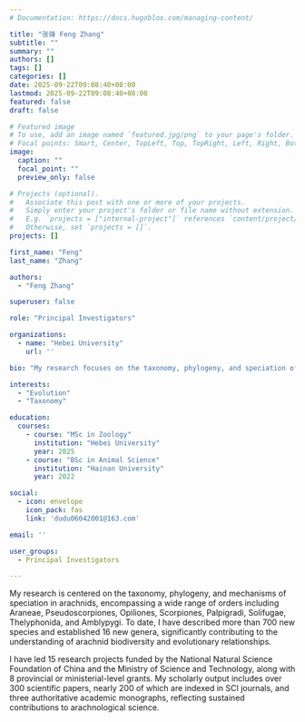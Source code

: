 ```yaml
---
# Documentation: https://docs.hugoblox.com/managing-content/

title: "张锋 Feng Zhang"
subtitle: ""
summary: ""
authors: []
tags: []
categories: []
date: 2025-09-22T09:08:40+08:00
lastmod: 2025-09-22T09:08:40+08:00
featured: false
draft: false

# Featured image
# To use, add an image named `featured.jpg/png` to your page's folder.
# Focal points: Smart, Center, TopLeft, Top, TopRight, Left, Right, BottomLeft, Bottom, BottomRight.
image:
  caption: ""
  focal_point: ""
  preview_only: false

# Projects (optional).
#   Associate this post with one or more of your projects.
#   Simply enter your project's folder or file name without extension.
#   E.g. `projects = ["internal-project"]` references `content/project/deep-learning/index.md`.
#   Otherwise, set `projects = []`.
projects: []

first_name: "Feng"
last_name: "Zhang"

authors:
  - "Feng Zhang"

superuser: false

role: "Principal Investigators"

organizations:
  - name: "Hebei University"
    url: ''

bio: "My research focuses on the taxonomy, phylogeny, and speciation of arachnids."

interests:
  - "Evolution"
  - "Taxonomy"

education:
  courses:
    - course: "MSc in Zoology"
      institution: "Hebei University"
      year: 2025
    - course: "BSc in Animal Science"
      institution: "Hainan University"
      year: 2022

social:
  - icon: envelope
    icon_pack: fas
    link: 'dudu06042001@163.com'

email: ''

user_groups:
  - Principal Investigators

---
```


My research is centered on the taxonomy, phylogeny, and mechanisms of speciation in arachnids, encompassing a wide range of orders including Araneae, Pseudoscorpiones, Opiliones, Scorpiones, Palpigradi, Solifugae, Thelyphonida, and Amblypygi. To date, I have described more than 700 new species and established 16 new genera, significantly contributing to the understanding of arachnid biodiversity and evolutionary relationships.

I have led 15 research projects funded by the National Natural Science Foundation of China and the Ministry of Science and Technology, along with 8 provincial or ministerial-level grants. My scholarly output includes over 300 scientific papers, nearly 200 of which are indexed in SCI journals, and three authoritative academic monographs, reflecting sustained contributions to arachnological science.